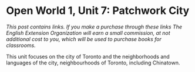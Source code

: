 # Open World 1, Unit 7: Patchwork City
*This post contains links. If you make a purchase through these links The English Extension Organization will earn a small commission, at not additional cost to you, which will be used to purchase books for classrooms.* 

This unit focuses on the city of Toronto and the neighborhoods and languages of the city, neighbourhoods of Toronto, including Chinatown.
<!--stackedit_data:
eyJoaXN0b3J5IjpbMjA4NTA0NTEwNywxMDQzNjY0MDk2XX0=
-->
